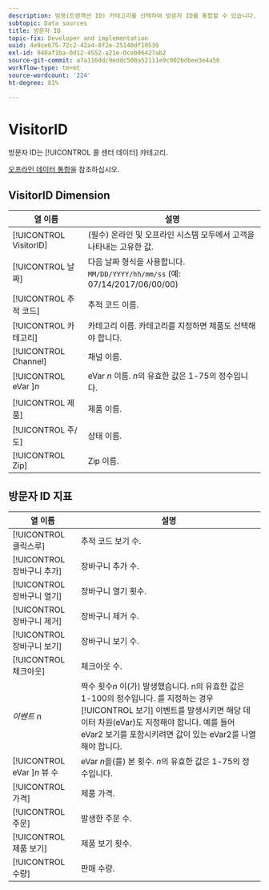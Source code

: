 ```yaml
---
description: 범용(트랜잭션 ID) 카테고리를 선택하여 방문자 ID를 통합할 수 있습니다.
subtopic: Data sources
title: 방문자 ID
topic-fix: Developer and implementation
uuid: 4e9ce675-72c2-42a4-8f2e-25140df19539
exl-id: 940af1ba-0d12-4552-a21e-0ceb06427ab2
source-git-commit: a7a116ddc9eddc500a52111e9c002bdbee3e4a56
workflow-type: tm+mt
source-wordcount: '224'
ht-degree: 81%

---
```


# VisitorID

방문자 ID는 [!UICONTROL 콜 센터 데이터] 카테고리.

[오프라인 데이터 통합](/help/import/c-data-sources/datasrc-integrating-offline-data.md)을 참조하십시오.

## VisitorID Dimension

| 열 이름 | 설명 |
|--- |--- |
| [!UICONTROL VisitorID] | (필수) 온라인 및 오프라인 시스템 모두에서 고객을 나타내는 고유한 값. |
| [!UICONTROL 날짜] | 다음 날짜 형식을 사용합니다. `MM/DD/YYYY/hh/mm/ss` (예: 07/14/2017/06/00/00) |
| [!UICONTROL 추적 코드] | 추적 코드 이름. |
| [!UICONTROL 카테고리] | 카테고리 이름. 카테고리를 지정하면 제품도 선택해야 합니다. |
| [!UICONTROL Channel] | 채널 이름. |
| [!UICONTROL eVar ]*n* | eVar *n* 이름. *n*&#x200B;의 유효한 값은 1-75의 정수입니다. |
| [!UICONTROL 제품] | 제품 이름. |
| [!UICONTROL 주/도] | 상태 이름. |
| [!UICONTROL Zip] | Zip 이름. |

## 방문자 ID 지표

| 열 이름 | 설명 |
| --- | --- |
| [!UICONTROL 클릭스루] | 추적 코드 보기 수. |
| [!UICONTROL 장바구니 추가] | 장바구니 추가 수. |
| [!UICONTROL 장바구니 열기] | 장바구니 열기 횟수. |
| [!UICONTROL 장바구니 제거] | 장바구니 제거 수. |
| [!UICONTROL 장바구니 보기] | 장바구니 보기 수. |
| [!UICONTROL 체크아웃] | 체크아웃 수. |
| *이벤트 n* | 짝수 횟수&#x200B;*n* 이(가) 발생했습니다. n의 유효한 값은 1-100의 정수입니다.  를 지정하는 경우 [!UICONTROL 보기] 이벤트를 발생시키면 해당 데이터 차원(eVar)도 지정해야 합니다. 예를 들어 eVar2 보기를 포함시키려면 값이 있는 eVar2를 나열해야 합니다. |
| [!UICONTROL eVar ]*n* 뷰 수 | eVar *n*&#x200B;을(를) 본 횟수. *n*&#x200B;의 유효한 값은 1-75의 정수입니다. |
| [!UICONTROL 가격] | 제품 가격.  |
| [!UICONTROL 주문] | 발생한 주문 수. |
| [!UICONTROL 제품 보기] | 제품 보기 횟수. |
| [!UICONTROL 수량] | 판매 수량. |
